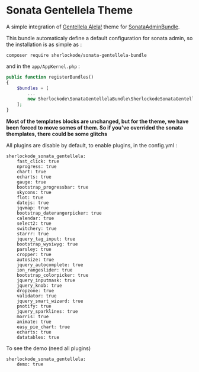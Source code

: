 # Sonata Gentellela Theme

A simple integration of [Gentellela Alela!](https://colorlib.com/polygon/gentelella/index.html) theme for [SonataAdminBundle](https://github.com/sonata-project/SonataAdminBundle).

This bundle automaticaly define a default configuration for sonata admin, so the installation is as simple as :

```
composer require sherlockode/sonata-gentellela-bundle
```

and in the `app/AppKernel.php` :

```php
public function registerBundles()
{
    $bundles = [
        ...
        new Sherlockode\SonataGentellelaBundle\SherlockodeSonataGentellelaBundle(),
    ];
}
```

**Most of the templates blocks are unchanged, but for the theme, we have been forced to move somes of them. So if you've overrided the sonata themplates, there could be some glitchs**


All plugins are disable by default, to enable plugins, in the config.yml : 
 ```
 sherlockode_sonata_gentellela:
     fast_click: true
     nprogress: true
     chart: true
     echarts: true
     gauge: true
     bootstrap_progressbar: true
     skycons: true
     flot: true
     datejs: true
     jqvmap: true
     bootstrap_daterangerpicker: true
     calendar: true
     select2: true
     switchery: true
     starrr: true
     jquery_tag_input: true
     bootstrap_wysiwyg: true
     parsley: true
     cropper: true
     autosize: true
     jquery_autocomplete: true
     ion_rangeslider: true
     bootstrap_colorpicker: true
     jquery_inputmask: true
     jquery_knob: true
     dropzone: true
     validator: true
     jquery_smart_wizard: true
     pnotify: true
     jquery_sparklines: true
     morris: true
     animate: true
     easy_pie_chart: true
     echarts: true
     datatables: true
 ```
 
  To see the demo (need all plugins) 
  ```
  sherlockode_sonata_gentellela:
      demo: true
  ```